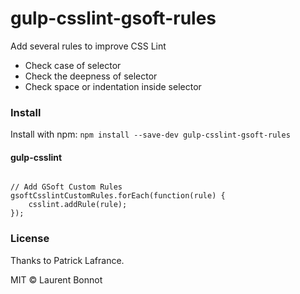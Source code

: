 # gulp-csslint-gsoft-rules
Add several rules to improve CSS Lint

- Check case of selector
- Check the deepness of selector
- Check space or indentation inside selector

### Install

Install with npm: `npm install --save-dev gulp-csslint-gsoft-rules`

#### gulp-csslint

```

// Add GSoft Custom Rules
gsoftCsslintCustomRules.forEach(function(rule) {
    csslint.addRule(rule);
});
```

### License

Thanks to Patrick Lafrance.

MIT © Laurent Bonnot